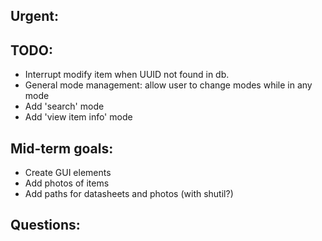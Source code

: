 ## Urgent:

## TODO:
 - Interrupt modify item when UUID not found in db.
 - General mode management: allow user to change modes while in any mode
 - Add 'search' mode
 - Add 'view item info' mode

## Mid-term goals:
 - Create GUI elements 
 - Add photos of items
 - Add paths for datasheets and photos (with shutil?)

## Questions:
